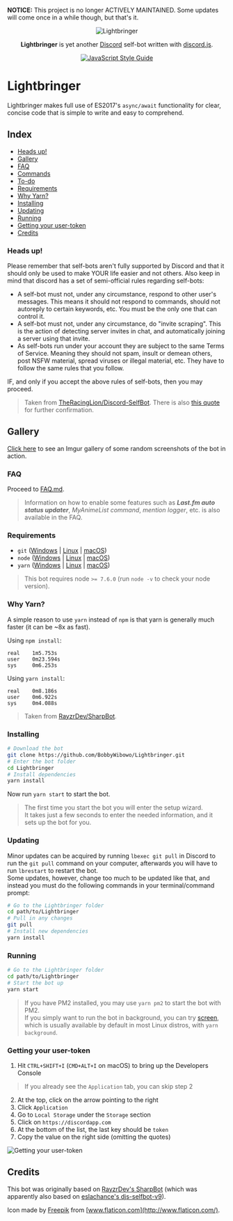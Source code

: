 **NOTICE:** This project is no longer ACTIVELY MAINTAINED. Some updates will come once in a while though, but that's it.

<p align="center">
<img align="center" title="Lightbringer" src="https://a.safe.moe/pM9Ov.png">
</p>

<p align="center">
<b>Lightbringer</b> is yet another <a href="https://discordapp.com">Discord</a> self-bot written with <a href="https://discord.js.org/">discord.js</a>.
</p>

<p align="center">
<a href="https://github.com/feross/standard"><img align="center" title="JavaScript Style Guide" src="https://cdn.rawgit.com/feross/standard/master/badge.svg"></a>
</p>

# Lightbringer
Lightbringer makes full use of ES2017's `async/await` functionality for clear, concise code that is simple to write and easy to comprehend.

## Index
- [Heads up!](#heads-up)
- [Gallery](#gallery)
- [FAQ](#faq)
- [Commands](COMMANDS.md)
- [To-do](TODO.md)
- [Requirements](#requirements)
- [Why Yarn?](#why-yarn)
- [Installing](#installing)
- [Updating](#updating)
- [Running](#running)
- [Getting your user-token](#getting-your-user-token)
- [Credits](#credits)

### Heads up!
Please remember that self-bots aren't fully supported by Discord and that it should only be used to make YOUR life easier and not others. Also keep in mind that discord has a set of semi-official rules regarding self-bots:

- A self-bot must not, under any circumstance, respond to other user's messages. This means it should not respond to commands, should not autoreply to certain keywords, etc. You must be the only one that can control it.
- A self-bot must not, under any circumstance, do "invite scraping". This is the action of detecting server invites in chat, and automatically joining a server using that invite.
- As self-bots run under your account they are subject to the same Terms of Service. Meaning they should not spam, insult or demean others, post NSFW material, spread viruses or illegal material, etc. They have to follow the same rules that you follow.

IF, and only if you accept the above rules of self-bots, then you may proceed.

> Taken from [TheRacingLion/Discord-SelfBot](https://github.com/TheRacingLion/Discord-SelfBot). There is also [this quote](https://github.com/hammerandchisel/discord-api-docs/issues/69#issuecomment-223898291) for further confirmation.

## Gallery
[Click here](https://imgur.com/a/ik6zf) to see an Imgur gallery of some random screenshots of the bot in action.

### FAQ
Proceed to [FAQ.md](FAQ.md).
> Information on how to enable some features such as ***Last.fm auto status updater***, *MyAnimeList command*, *mention logger*, etc. is also available in the FAQ.

### Requirements
- `git` ([Windows](https://git-scm.com/download/win) | [Linux](https://git-scm.com/download/linux) | [macOS](https://git-scm.com/download/mac))
- `node` ([Windows](https://nodejs.org/en/download/current/) | [Linux](https://nodejs.org/en/download/package-manager/) | [macOS](https://nodejs.org/en/download/current/))
- `yarn` ([Windows](https://yarnpkg.com/en/docs/install#windows-tab) | [Linux](https://yarnpkg.com/en/docs/install#linux-tab) | [macOS](https://yarnpkg.com/en/docs/install#mac-tab))

> This bot requires node `>= 7.6.0` (run `node -v` to check your node version).

### Why Yarn?
A simple reason to use `yarn` instead of `npm` is that yarn is generally much faster (it can be ~8x as fast).  

Using `npm install`:
```
real    1m5.753s
user    0m23.594s
sys     0m6.253s
```

Using `yarn install`:
```
real    0m8.186s
user    0m6.922s
sys     0m4.088s
```

> Taken from [RayzrDev/SharpBot](https://github.com/RayzrDev/SharpBot/wiki/Why-Yarn%3F).

### Installing
```bash
# Download the bot
git clone https://github.com/BobbyWibowo/Lightbringer.git
# Enter the bot folder
cd Lightbringer
# Install dependencies
yarn install
```

Now run `yarn start` to start the bot. 

> The first time you start the bot you will enter the setup wizard.  
> It takes just a few seconds to enter the needed information, and it sets up the bot for you.

### Updating
Minor updates can be acquired by running `lbexec git pull` in Discord to run the `git pull` command on your computer, afterwards you will have to run `lbrestart` to restart the bot.  
Some updates, however, change too much to be updated like that, and instead you must do the following commands in your terminal/command prompt:
```bash
# Go to the Lightbringer folder
cd path/to/Lightbringer
# Pull in any changes
git pull
# Install new dependencies
yarn install
```

### Running
```bash
# Go to the Lightbringer folder
cd path/to/Lightbringer
# Start the bot up
yarn start
```

> If you have PM2 installed, you may use `yarn pm2` to start the bot with PM2.  
> If you simply want to run the bot in background, you can try [screen](https://www.gnu.org/software/screen/), which is usually available by default in most Linux distros, with `yarn background`.

### Getting your user-token
1. Hit `CTRL+SHIFT+I` (`CMD+ALT+I` on macOS) to bring up the Developers Console
> If you already see the `Application` tab, you can skip step 2
2. At the top, click on the arrow pointing to the right
3. Click `Application`
4. Go to `Local Storage` under the `Storage` section
5. Click on `https://discordapp.com`
6. At the bottom of the list, the last key should be `token`
7. Copy the value on the right side (omitting the quotes)

![Getting your user-token](https://a.safe.moe/p6xJ7.png)

## Credits
This bot was originally based on [RayzrDev's SharpBot](https://github.com/RayzrDev/SharpBot) (which was apparently also based on [eslachance's djs-selfbot-v9](https://github.com/eslachance/djs-selfbot-v9)).

Icon made by [Freepik](http://www.freepik.com/) from [www.flaticon.com](http://www.flaticon.com/).
